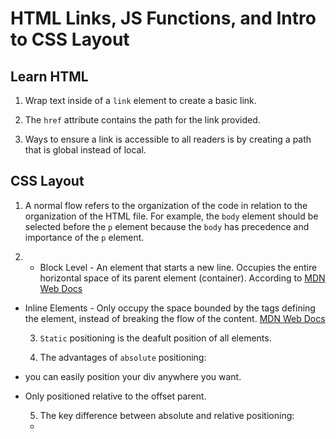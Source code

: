# HTML Links, JS Functions, and Intro to CSS Layout

## Learn HTML

1. Wrap text inside of a `link` element to create a basic link.

2. The `href` attribute contains the path for the link provided.

3. Ways to ensure a link is accessible to all readers is by creating a path that is global instead of local.

## CSS Layout

1. A normal flow refers to the organization of the code in relation to the organization of the HTML file. For example, the `body` element should be selected before the `p` element because the `body` has precedence and importance of the `p` element.

2. * Block Level - An element that starts a new line. Occupies the entire horizontal space of its parent element (container). According to [MDN Web Docs](https://developer.mozilla.org/en-US/docs/Web/HTML/Block-level_elements)

* Inline Elements - Only occupy the space bounded by the tags defining the element, instead of breaking the flow of the content. [MDN Web Docs](https://developer.mozilla.org/en-US/docs/Web/HTML/Inline_elements)

  3. `Static` positioning is the deafult position of all elements.

  4. The advantages of `absolute` positioning:
  
* you can easily position your div anywhere you want.

* Only positioned relative to the offset parent.

  5. The key difference between absolute and relative positioning: 

  - 